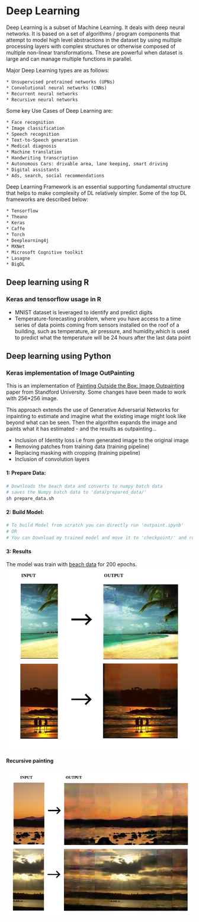 
# Deep Learning

Deep Learning is a subset of Machine Learning. It deals with deep neural networks. It is based on a set of algorithms / program components that attempt to model high level abstractions in the dataset by using multiple processing layers with complex structures or otherwise composed of multiple non-linear transformations.
These are powerful when dataset is large and can manage multiple functions in parallel.

Major Deep Learning types are as follows:
```
* Unsupervised pretrained networks (UPNs)
* Convolutional neural networks (CNNs)
* Recurrent neural networks
* Recursive neural networks
```
Some key Use Cases of Deep Learning are:
```
* Face recognition
* Image classification
* Speech recognition
* Text-to-Speech generation
* Medical diagnosis
* Machine translation
* Handwriting transcription
* Autonomous Cars: drivable area, lane keeping, smart driving
* Digital assistants
* Ads, search, social recommendations
```

Deep Learning Framework is an essential supporting fundamental structure that helps to make complexity of DL relatively simpler. Some of the top DL frameworks are described below:
```
* Tensorflow
* Theano
* Keras
* Caffe
* Torch
* Deeplearning4j
* MXNet
* Microsoft Cognitive toolkit
* Lasagne
* BigDL
```


## Deep learning using R

### Keras and tensorflow usage in R

* MNIST dataset is leveraged to identify and predict digits
* Temperature-forecasting problem, where you have access to a time series of data points coming from sensors installed on the roof of a building, such as temperature, air pressure, and humidity,which is used to predict what the temperature will be 24 hours after the last data point

## Deep learning using Python

### Keras implementation of Image OutPainting
This is an implementation of [Painting Outside the Box: Image Outpainting](https://cs230.stanford.edu/projects_spring_2018/posters/8265861.pdf) paper from Standford University. Some changes have been made to work with 256*256 image.

This approach extends the use of Generative Adversarial Networks for inpainting to estimate and imagine what the existing image might look like beyond what can be seen. Then the algorithm expands the image and paints what it has estimated - and the results as outpainting...

* Inclusion of Identity loss i.e from generated image to the original image
* Removing patches from training data (training pipeline)
* Replacing masking with cropping (training pipeline)
* Inclusion of convolution layers


#### 1: Prepare Data: 
```sh
# Downloads the beach data and converts to numpy batch data
# saves the Numpy batch data to 'data/prepared_data/'
sh prepare_data.sh
```

#### 2: Build Model: 
```sh
# To build Model from scratch you can directly run 'outpaint.ipynb' 
# OR
# You can Download my trained model and move it to 'checkpoint/' and run it.
```


#### 3: Results
The model was train with [beach data](http://cvcl.mit.edu/scenedatabase/coast.zip)  for 200 epochs.
![Demo](/Image_Outpainting/data/beachdata1.png)

#### Recursive painting
![Demo](/Image_Outpainting/data/beachdata2.png)


